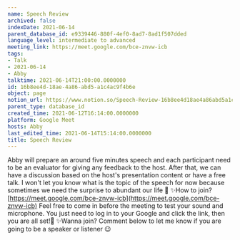 ```yaml
---
name: Speech Review
archived: false
indexDate: 2021-06-14
parent_database_id: e9339446-880f-4ef0-8ad7-8ad1f507dded
language_level: intermediate to advanced
meeting_link: https://meet.google.com/bce-znvw-icb
tags:
- Talk
- 2021-06-14
- Abby
talktime: 2021-06-14T21:00:00.0000000
id: 16b8ee4d-18ae-4a86-abd5-a1c4ac9f4b6e
object: page
notion_url: https://www.notion.so/Speech-Review-16b8ee4d18ae4a86abd5a1c4ac9f4b6e
parent_type: database_id
created_time: 2021-06-12T16:14:00.0000000
platform: Google Meet
hosts: Abby
last_edited_time: 2021-06-14T15:14:00.0000000
title: Speech Review
---
```


Abby will prepare an around five minutes speech and each participant need to be an evaluator for giving any feedback to the host. After that, we can have a discussion based on the host's presentation content or have a free talk. I won't let you know what is the topic of the speech for now because sometimes we need the surprise to abundant our life 🥰
✨How to join?
 [https://meet.google.com/bce-znvw-icb](https://meet.google.com/bce-znvw-icb) 
Feel free to come in before the meeting to test your sound and microphone. You just need to log in to your Google and click the link, then you are all set!🥳 
✨Wanna join?
Comment below to let me know if you are going to be a speaker or listener 😉

